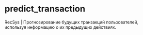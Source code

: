 # predict_transaction
RecSys | Прогнозирование будущих транзакций пользователей, используя информацию о их предыдущих действиях.
